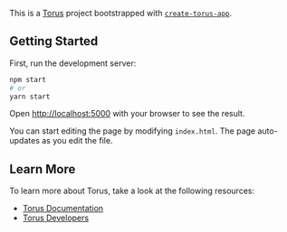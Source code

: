 This is a [Torus](https://tor.us) project bootstrapped with [`create-torus-app`](https://github.com/torusresearch/torus-cli).

## Getting Started

First, run the development server:

```bash
npm start
# or
yarn start
```

Open [http://localhost:5000](http://localhost:5000) with your browser to see the result.

You can start editing the page by modifying `index.html`. The page auto-updates as you edit the file.

## Learn More

To learn more about Torus, take a look at the following resources:

- [Torus Documentation](https://docs.tor.us)
- [Torus Developers](https://developer.tor.us)
